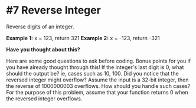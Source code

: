 # #7 Reverse Integer

Reverse digits of an integer.

**Example 1:** x = 123, return 321
**Example 2:** x = -123, return -321

**Have you thought about this?**

Here are some good questions to ask before coding. Bonus points for you if you have already thought through this!
If the integer's last digit is 0, what should the output be? ie, cases such as 10, 100.
Did you notice that the reversed integer might overflow? Assume the input is a 32-bit integer, then the reverse of 1000000003 overflows. How should you handle such cases?
For the purpose of this problem, assume that your function returns 0 when the reversed integer overflows.